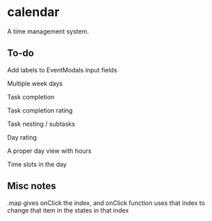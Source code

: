 # calendar

A time management system.

## To-do

Add labels to EventModals input fields

Multiple week days

Task completion

Task completion rating

Task nesting / subtasks

Day rating

A proper day view with hours

Time slots in the day

## Misc notes

.map gives onClick the index, and onClick function uses that index to change that item in the states in that index
